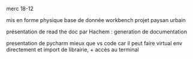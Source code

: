 merc 18-12

mis en forme physique base de donnée workbench projet paysan urbain

présentation de read the doc par Hachem : generation de documentation

presentation de pycharm mieux que vs code car il peut faire virtual env directement et import de librairie, + accès au terminal



